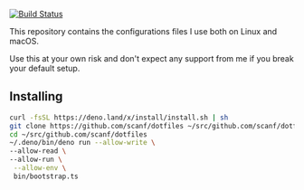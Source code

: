 [![Build Status](https://travis-ci.org/scanf/dotfiles.svg?branch=master)](https://travis-ci.org/scanf/dotfiles)

This repository contains the configurations files I use both on Linux and
macOS.

Use this at your own risk and don't expect any support from me if you break
your default setup.

## Installing

```sh
curl -fsSL https://deno.land/x/install/install.sh | sh
git clone https://github.com/scanf/dotfiles ~/src/github.com/scanf/dotfiles
cd ~/src/github.com/scanf/dotfiles
~/.deno/bin/deno run --allow-write \
--allow-read \
--allow-run \
 --allow-env \
 bin/bootstrap.ts
```
